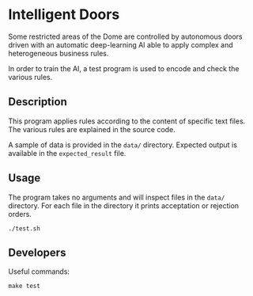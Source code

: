 # Intelligent Doors 

Some restricted areas of the Dome are controlled by autonomous doors driven with an automatic deep-learning AI able to apply complex and heterogeneous business rules.

In order to train the AI, a test program is used to encode and check the various rules.

## Description

This program applies rules according to the content of specific text files.
The various rules are explained in the source code.

A sample of data is provided in the `data/` directory.
Expected output is available in the `expected_result` file.

## Usage

The program takes no arguments and will inspect files in the `data/` directory.
For each file in the directory it prints acceptation or rejection orders. 

~~~
./test.sh
~~~

## Developers

Useful commands:

	make test

